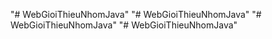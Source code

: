 "# WebGioiThieuNhomJava" 
"# WebGioiThieuNhomJava" 
"# WebGioiThieuNhomJava" 
"# WebGioiThieuNhomJava" 
